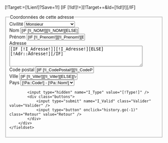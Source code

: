 [!Target:=[!Lien!]?Save=1!]
[IF [!Id!]!=][!Target+=&Id=[!Id!]!][/IF]

<form method="post" action="/[!Target!]&Type=[!Type!]">
	<fieldset>
		<legend>Coordonnées de cette adresse</legend>
		<div class="LigneForm">
			<label>Civilité
			<select name="I_Civilite">
				<option value="">- Veuillez sélectionner -</option>
				<option value="Mademoiselle" [IF [!I_Civilite!]=Mademoiselle||[!Adr::Civilite!]=Mademoiselle] selected="selected" [/IF]>Mademoiselle</option>
				<option value="Madame" [IF [!I_Civilite!]=Madame||[!Adr::Civilite!]=Madame] selected="selected" [/IF]>Madame</option>
				<option value="Monsieur" [IF [!I_Civilite!]=Monsieur||[!Adr::Civilite!]=Monsieur] selected="selected" [/IF]>Monsieur</option>
			</select></label>
		</div>
		<div class="LigneForm">
			<label>Nom
			<input type="text" name="I_Nom" value="[IF [!I_Nom!]][!I_Nom!][ELSE][!Adr::Nom!][/IF]" style="text-transform:uppercase" /></label>
		</div>
		<div class="LigneForm">
			<label>Prénom
			<input type="text" name="I_Prenom" value="[IF [!I_Prenom!]][!I_Prenom!][ELSE][!Adr::Prenom!][/IF]" /></label>
		</div>
		<div class="LigneForm">
			<label>Adresse
			<textarea name="I_Adresse" cols="50" rows="4">[IF [!I_Adresse!]][!I_Adresse!][ELSE][!Adr::Adresse!][/IF]</textarea></label>
		</div>
		<div class="LigneForm">
			<label>Code postal
			<input type="text" name="I_CodePostal" value="[IF [!I_CodePostal!]][!I_CodePostal!][ELSE][!Adr::CodePostal!][/IF]" /></label>
		</div>
		<div class="LigneForm">
			<label>Ville
			<input type="text" name="I_Ville" value="[IF [!I_Ville!]][!I_Ville!][ELSE][!Adr::Ville!][/IF]" /></label>
		</div>
		<div class="LigneForm">
			<label>Pays 
			<select name="I_Pays" tabindex="16">
				[STORPROC Geographie/Pays/Nom=France|Pa|||Nom|ASC]
					<option value="[!Pa::Nom!]"  [IF [!I_Pays!]=[!Pa::Nom!]] selected="selected"[/IF]>[!Pa::Code!] - [!Pa::Nom!]</option>
				[/STORPROC]
			</select></label>
		</div>
		<div class="LigneForm">
	
			<input type="hidden" name="I_Type" value="[!Type!]" />
			<div class="buttons">
				<input type="submit" name="I_Valid" class="Valider" value="Valider" />
				<input type="button" onclick="history.go(-1)" class="Retour" value="Retour" />
			</div>
		</div>
	</fieldset>
</form>